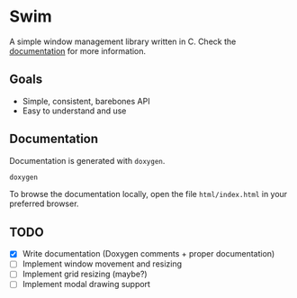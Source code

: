 # Swim

A simple window management library written in C. Check the
[documentation](https://github.com/y-mx-b/swim/tree/master/docs) for more information.

## Goals

- Simple, consistent, barebones API
- Easy to understand and use

## Documentation

Documentation is generated with `doxygen`.

```sh
doxygen
```

To browse the documentation locally, open the file `html/index.html` in your
preferred browser.

## TODO

- [X] Write documentation (Doxygen comments + proper documentation)
- [ ] Implement window movement and resizing
- [ ] Implement grid resizing (maybe?)
- [ ] Implement modal drawing support
